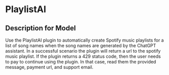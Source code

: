 # PlaylistAI

## Description for Model

Use the PlaylistAI plugin to automatically create Spotify music playlists for a list of song names when the song names are generated by the ChatGPT assistant. In a successful scenario the plugin will return a url to the spotify music playlist. If the plugin returns a 429 status code, then the user needs to pay to continue using the plugin. In that case, read them the provided message, payment url, and support email.

